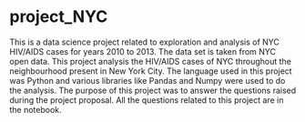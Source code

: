 # project_NYC
This is a data science project related to exploration and analysis of NYC HIV/AIDS  cases for years 2010 to 2013. The data set 
is taken from NYC open data. This project analysis the HIV/AIDS cases of NYC throughout the neighbourhood present in New York City.
The language used in this project was Python and various libraries like Pandas and Numpy were used to do the analysis. The purpose of this 
project was to answer the questions raised during the project proposal. All the questions related to this project are in the notebook.

